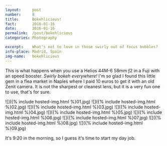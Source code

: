 ```yaml
---
layout: 	post
number:		8
title:  	Bokehlicious!
fact:   	2016-01-16
date:   	2016-01-16
permalink: 	/post/bokehlicious
categories: Photography

excerpt:	What's not to love in those swirly out of focus bubbles?
info-place:	Madrid, Spain
img-name:	bokehlicious
---
```


This is what happens when you use a Helios 44M-6 58mm ƒ2 in a Fuji with an speed booster. *Swirly bokeh everywhere!* I'm so glad I found this little gem in a flea market in Naples where I paid 10 euros to get it with an old Zenit camera. It is not the sharpest or cleanest lens, but it is a very fun one to use, that's for sure. 

<div class="gallery-{{ page.layout }}" markdown="1">

![]({% include hosted-img.html %}01.jpg)
![]({% include hosted-img.html %}02.jpg)
![]({% include hosted-img.html %}03.jpg)
![]({% include hosted-img.html %}04.jpg)
![]({% include hosted-img.html %}05.jpg)
![]({% include hosted-img.html %}06.jpg)
![]({% include hosted-img.html %}07.jpg)
![]({% include hosted-img.html %}08.jpg)
![]({% include hosted-img.html %}09.jpg)

</div>

It's 9:20 in the morning, so I guess it's time to start my day job.

